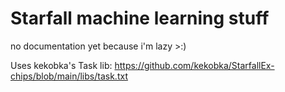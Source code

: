 # Starfall machine learning stuff
no documentation yet because i'm lazy >:)

Uses kekobka's Task lib:
https://github.com/kekobka/StarfallEx-chips/blob/main/libs/task.txt
